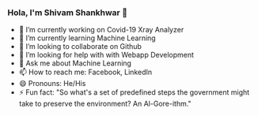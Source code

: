 ### Hola, I'm Shivam Shankhwar 👋

- 🔭 I’m currently working on Covid-19 Xray Analyzer 
- 🌱 I’m currently learning Machine Learning
- 👯 I’m looking to collaborate on Github
- 🤔 I’m looking for help with with Webapp Development 
- 💬 Ask me about Machine Learning
- 📫 How to reach me: Facebook, LinkedIn 
- 😄 Pronouns: He/His
- ⚡ Fun fact: "So what's a set of predefined steps the government might take to preserve the environment?
                  An Al-Gore-ithm."
